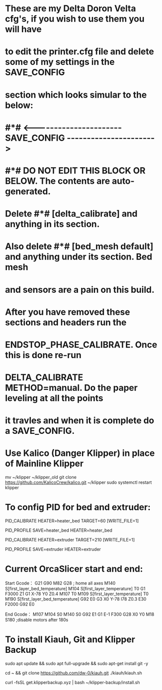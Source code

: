 # These are  my Delta Doron Velta cfg's, if you wish to use them you will have
# to edit the printer.cfg file and delete some of my settings in the SAVE_CONFIG
# section which looks simular to the below:
# 
# #*# <---------------------- SAVE_CONFIG ---------------------->
# #*# DO NOT EDIT THIS BLOCK OR BELOW. The contents are auto-generated.
# 
# Delete #*# [delta_calibrate] and anything in its section.
# Also delete #*# [bed_mesh default] and anything under its section. Bed mesh
# and sensors are a pain on this build.
# 
# After you have removed these sections and headers run the
# ENDSTOP_PHASE_CALIBRATE. Once this is done re-run
# DELTA_CALIBRATE METHOD=manual. Do the paper leveling at all the points
# it travles and when it is complete do a SAVE_CONFIG.


# Use Kalico (Danger Klipper) in place of Mainline Klipper

  mv ~/klipper ~/klipper_old
  git clone https://github.com/KalicoCrew/kalico.git ~/klipper
  sudo systemctl restart klipper


# To config PID for bed and extruder:

  PID_CALIBRATE HEATER=heater_bed TARGET=60 [WRITE_FILE=1]
  
  PID_PROFILE SAVE=heater_bed HEATER=heater_bed
  
  PID_CALIBRATE HEATER=extruder TARGET=210 [WRITE_FILE=1]
  
  PID_PROFILE SAVE=extruder HEATER=extruder


# Current OrcaSlicer start and end:

  Start Gcode：
    G21
    G90
    M82
    G28 ; home all axes
    M140 S[first_layer_bed_temperature]
    M104 S[first_layer_temperature] T0
    G1 F3000 Z1
    G1 X-78 Y0 Z0.4
    M107 T0
    M109 S[first_layer_temperature] T0
    M190 S[first_layer_bed_temperature]
    G92 E0
    G3 X0 Y-78 I78 Z0.3 E30 F2000
    G92 E0
  
  End Gcode：
    M107
    M104 S0
    M140 S0
    G92 E1
    G1 E-1 F300
    G28 X0 Y0
    M18 S180 ;disable motors after 180s

  # To install Kiauh, Git and Klipper Backup

  sudo apt update && sudo apt full-upgrade && sudo apt-get install git -y

  cd ~ && git clone https://github.com/dw-0/kiauh.git
  ./kiauh/kiauh.sh

  curl -fsSL get.klipperbackup.xyz | bash
  ~/klipper-backup/install.sh

